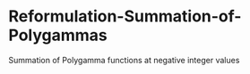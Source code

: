 # Reformulation-Summation-of-Polygammas
Summation of Polygamma functions at negative integer values
